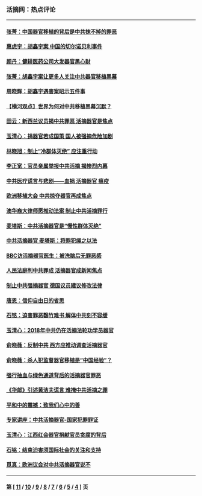 ### 活摘网：热点评论
---
#### [张菁：中国器官移植的背后是中共抹不掉的罪恶](../../pages/nf5879/n13974977.md?07210430) 
#### [惠虎宇：胡鑫宇案 中国的切尔诺贝利事件](../../pages/nf5879/n13942916.md?07210430) 
#### [颜丹：健耕医药公司大发器官黑心财](../../pages/nf5879/n13940134.md?07210430) 
#### [张菁：胡鑫宇案让更多人关注中共器官移植黑幕](../../pages/nf5879/n13929073.md?07210430) 
#### [周晓辉：胡鑫宇遇害案昭示五件事](../../pages/nf5879/n13921870.md?07210430) 
#### [【横河观点】世界为何对中共移植黑幕沉默？](../../pages/nf5879/n13244249.md?07210430) 
#### [田云：新西兰议员揭中共罪恶 活摘器官是焦点](../../pages/nf5879/n13070629.md?07210430) 
#### [玉清心：捐器官若成国策 国人被强摘危险加剧](../../pages/nf5879/n12802713.md?07210430) 
#### [林晓旭：制止“冷群体灭绝” 应注重行动](../../pages/nf5879/n12779736.md?07210430) 
#### [李正宽：官员亲属举报中共活摘 揭惨烈内幕](../../pages/nf5879/n12684490.md?07210430) 
#### [中共医疗谎言与悲剧——血祸 活摘器官 瘟疫](../../pages/nf5879/n12372103.md?07210430) 
#### [欧洲移植大会 中共掠夺器官再成焦点](../../pages/nf5879/n11538883.md?07210430) 
#### [澳华裔大律师愿推动法案 制止中共活摘罪行](../../pages/nf5879/n11377039.md?07210430) 
#### [麦塔斯：中共活摘器官是“慢性群体灭绝”](../../pages/nf5879/n11350529.md?07210430) 
#### [中共活摘器官 麦塔斯：将罪犯绳之以法](../../pages/nf5879/n11347973.md?07210430) 
#### [BBC访活摘器官医生：被洗脑后无罪恶感](../../pages/nf5879/n11335935.md?07210430) 
#### [人民法庭判中共罪成 活摘器官成新闻焦点](../../pages/nf5879/n11331578.md?07210430) 
#### [制止中共强摘器官 德国议员建议修改法律](../../pages/nf5879/n11249451.md?07210430) 
#### [唐恩：信仰自由日的省思](../../pages/nf5879/n11003525.md?07210430) 
#### [石铭：迫害罪恶罄竹难书  解体中共刻不容缓](../../pages/nf5879/n10942855.md?07210430) 
#### [玉清心：2018年中共仍在活摘法轮功学员器官](../../pages/nf5879/n10914646.md?07210430) 
#### [俞晓薇：反制中共 西方应推动调查活摘器官](../../pages/nf5879/n10794671.md?07210430) 
#### [俞晓薇：杀人犯监督器官移植是“中国经验”？](../../pages/nf5879/n10466427.md?07210430) 
#### [强行抽血与绿色通道背后的活摘器官罪恶](../../pages/nf5879/n10004708.md?07210430) 
#### [《华邮》引述黄洁夫谎言 难掩中共活摘之罪](../../pages/nf5879/n9642309.md?07210430) 
#### [平和中的震撼：致我们心中的善](../../pages/nf5879/n9021123.md?07210430) 
#### [专家讲座：中共活摘器官-国家犯罪罪证](../../pages/nf5879/n8828153.md?07210430) 
#### [玉清心：江西红会器官捐献官员贪腐的背后](../../pages/nf5879/n8522122.md?07210430) 
#### [石铭：结束迫害须国际社会的关注和支持](../../pages/nf5879/n8443497.md?07210430) 
#### [觅真：欧洲议会对中共活摘器官说不](../../pages/nf5879/n8337486.md?07210430) 

---
#### 第 [ [11](./11.md?07210430) / [10](./10.md?07210430) / [9](./9.md?07210430) / [8](./8.md?07210430) / [7](./7.md?07210430) / [6](./6.md?07210430) / [5](./5.md?07210430) / [4](./4.md?07210430) ] 页
